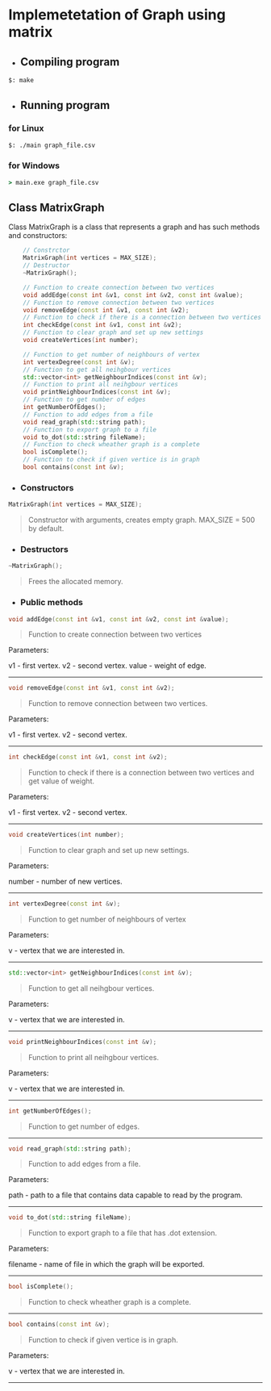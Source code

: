 # Implemetetation of Graph using matrix

- ## Compiling program

```bash
$: make
```

- ## Running program

### for Linux

```bash
$: ./main graph_file.csv
```

### for Windows

```cmd
> main.exe graph_file.csv
```

## Class MatrixGraph

Class MatrixGraph is a class that represents a graph and has such methods and constructors:

````c++
    // Constrctor
    MatrixGraph(int vertices = MAX_SIZE);
    // Destructor
    ~MatrixGraph();

    // Function to create connection between two vertices
    void addEdge(const int &v1, const int &v2, const int &value);
    // Function to remove connection between two vertices
    void removeEdge(const int &v1, const int &v2);
    // Function to check if there is a connection between two vertices and get value of weight
    int checkEdge(const int &v1, const int &v2);
    // Function to clear graph and set up new settings
    void createVertices(int number);

    // Function to get number of neighbours of vertex
    int vertexDegree(const int &v);
    // Function to get all neihgbour vertices
    std::vector<int> getNeighbourIndices(const int &v);
    // Function to print all neihgbour vertices
    void printNeighbourIndices(const int &v);
    // Function to get number of edges
    int getNumberOfEdges();
    // Function to add edges from a file
    void read_graph(std::string path);
    // Function to export graph to a file
    void to_dot(std::string fileName);
    // Function to check wheather graph is a complete
    bool isComplete();
    // Function to check if given vertice is in graph
    bool contains(const int &v);
````

- ### Constructors

```C++
MatrixGraph(int vertices = MAX_SIZE);
```

> Constructor with arguments, creates empty graph. MAX_SIZE = 500 by default.

- ### Destructors

```C++
~MatrixGraph();
```

> Frees the allocated memory.

- ### Public methods

```C++
void addEdge(const int &v1, const int &v2, const int &value);
```

> Function to create connection between two vertices

Parameters:

v1 - first vertex.
v2 - second vertex.
value - weight of edge.

---

```C++
void removeEdge(const int &v1, const int &v2);
```

> Function to remove connection between two vertices.

Parameters:

v1 - first vertex.
v2 - second vertex.

---

```C++
int checkEdge(const int &v1, const int &v2);
```

> Function to check if there is a connection between two vertices and get value of weight.  

Parameters:

v1 - first vertex.
v2 - second vertex.

---

```C++
void createVertices(int number);
```

> Function to clear graph and set up new settings.

Parameters:

number - number of new vertices.

---

```C++
int vertexDegree(const int &v);
```

> Function to get number of neighbours of vertex

Parameters:

v - vertex that we are interested in.

---

```C++
std::vector<int> getNeighbourIndices(const int &v);
```

> Function to get all neihgbour vertices.

Parameters:

v - vertex that we are interested in.

---

```C++
void printNeighbourIndices(const int &v);
```

> Function to print all neihgbour vertices.

Parameters:

v - vertex that we are interested in.

---

```C++
int getNumberOfEdges();
```

> Function to get number of edges.

---

```C++
void read_graph(std::string path);
```

> Function to add edges from a file.

Parameters:

path - path to a file that contains data capable to read by the program.

---

```C++
void to_dot(std::string fileName);
```

> Function to export graph to a file that has .dot extension.

Parameters:

filename - name of file in which the graph will be exported.

---

```C++
bool isComplete();
```

> Function to check wheather graph is a complete.

---

```C++
bool contains(const int &v);
```

> Function to check if given vertice is in graph.

Parameters:

v - vertex that we are interested in.

---
